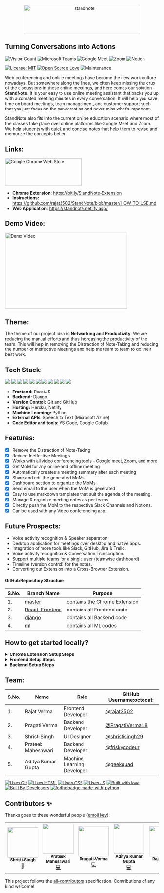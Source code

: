 <div align="center"> <a href="https://standnote.netlify.app/"> <img align="center" alt="standnote" src="https://i.ibb.co/VHMQVSf/stand-note-full1.png" height='95' width='380'> </a> </div>

## Turning Conversations into Actions

![Visitor Count](http://estruyf-github.azurewebsites.net/api/VisitorHit?user=rajat2502&repo=StandNote-visitors-badge&countColorcountColor&countColor=%237B1E7A) ![Microsoft Teams](https://img.shields.io/badge/Microsoft_Teams-6264A7?style=for-the-badge&logo=microsoft-teams&logoColor=white) ![Google Meet](https://img.shields.io/badge/Google-Meet-%23005E3C?style=for-the-badge) ![Zoom](https://img.shields.io/badge/Zoom-2D8CFF?style=for-the-badge&logo=zoom&logoColor=white) ![Notion](https://img.shields.io/badge/Push%20To-Notion%20-%23000000?style=for-the-badge)


[![License: MIT](https://img.shields.io/badge/License-MIT-yellow.svg)](https://opensource.org/licenses/MIT) [![Open Source Love](https://badges.frapsoft.com/os/v1/open-source.svg?v=103)](https://github.com/ellerbrock/open-source-badges/) ![Maintenance](https://img.shields.io/maintenance/yes/2020)


Web conferencing and online meetings have become the new work culture nowadays. But somewhere along the lines, we often keep missing the crux of the discussions in these online meetings, and here comes our solution - **StandNote**. It is your easy to use online meeting assistant that backs you up with automated meeting minutes in every conversation. It will help you save time on board meetings, team management, and customer support such that you just focus on the conversation and never miss what’s important.

StandNote also fits into the current online education scenario where most of the classes take place over online platforms like Google Meet and Zoom. We help students with quick and concise notes that help them to revise and memorize the concepts better.

## Links:

<a target="_blank" href="https://chrome.google.com/webstore/detail/standnote/emgbjefldokjjjoofmidcnigmienlclm"><img src="https://tunnello.com/wp-content/uploads/2018/09/available-chrome-store-tunnello.png" alt="Google Chrome Web Store" height='90' width='250'/></a>

- **Chrome Extension**: https://bit.ly/StandNote-Extension <br/>
- **Instructions:** https://github.com/rajat2502/StandNote/blob/master/HOW_TO_USE.md <br/>
- **Web Application**: https://standnote.netlify.app/

## Demo Video:

<a href="https://www.youtube.com/watch?v=tGfVSJvoNuo"> <img src="https://user-images.githubusercontent.com/42115530/102794320-3a48af80-43d1-11eb-9055-cfdec87cf1b1.jpg" alt="Demo Video" height='250' width='400'/> </a>

## Theme:

The theme of our project idea is **Networking and Productivity**. We are reducing the manual efforts and thus increasing the productivity of the team. This will help in removing the Distraction of Note-Taking and reducing the number of Ineffective Meetings and help the team to team to do their best work.

## Tech Stack:

<img src="https://img.shields.io/badge/html5%20-%23E34F26.svg?&style=for-the-badge&logo=html5&logoColor=white"/> <img src="https://img.shields.io/badge/css3%20-%231572B6.svg?&style=for-the-badge&logo=css3&logoColor=white"/> <img src="https://img.shields.io/badge/python%20-%2314354C.svg?&style=for-the-badge&logo=python&logoColor=white"/> <img src="https://img.shields.io/badge/javascript%20-%23323330.svg?&style=for-the-badge&logo=javascript&logoColor=%23F7DF1E"/> <img src="https://img.shields.io/badge/react%20-%2320232a.svg?&style=for-the-badge&logo=react&logoColor=%2361DAFB"/> <img src="https://img.shields.io/badge/django%20-%23092E20.svg?&style=for-the-badge&logo=django&logoColor=white"/> <img src="https://img.shields.io/badge/markdown-%23000000.svg?&style=for-the-badge&logo=markdown&logoColor=white"/> <img src="https://img.shields.io/badge/adobe%20photoshop%20-%2331A8FF.svg?&style=for-the-badge&logo=adobe%20photoshop&logoColor=white"/> <img src="https://img.shields.io/badge/github%20-%23121011.svg?&style=for-the-badge&logo=github&logoColor=white"/> <img src="https://img.shields.io/badge/heroku%20-%23430098.svg?&style=for-the-badge&logo=heroku&logoColor=white"/> <img src ="https://img.shields.io/badge/sqlite-%2307405e.svg?&style=for-the-badge&logo=sqlite&logoColor=white"/>

- **Frontend:** ReactJS
- **Backend:** Django
- **Version Control:** Git and GitHub
- **Hosting:** Heroku, Netlify
- **Machine Learning:** Python
- **External APIs:** Speech to Text (Microsoft Azure)
- **Code Editor and tools**: VS Code, Google Collab

## Features:

- [x] Remove the Distraction of Note-Taking
- [x] Reduce Ineffective Meetings
- [x] Works with all video conferencing tools - Google meet, Zoom, and more
- [x] Get MoM for any online and offline meeting
- [x] Automatically creates a meeting summary after each meeting
- [x] Share and edit the generated MoMs
- [x] Dashboard section to organize the MoMs
- [x] Send email to the user when the MoM is generated
- [x] Easy to use markdown templates that suit the agenda of the meeting.
- [x] Manage & organize meeting notes as per teams.
- [x] Directly push the MoM to the respective Slack Channels and Notions.
- [x] Can be used with any Video conferencing app.

## Future Prospects:

- Voice activity recognition & Speaker separation
- Desktop application for meetings over desktop and native apps.
- Integration of more tools like Slack, GitHub, Jira & Trello.
- Voice activity recognition & Conversation Transcription.
- Support multiple teams for a single user (teamwise dashboard).
- Timeline (version control) for the notes.
- Converting our Extension into a Cross-Browser Extension.

#### GitHub Repository Structure

| S.No. | Branch Name                                                                  | Purpose                       |
| ----- | ---------------------------------------------------------------------------- | ----------------------------- |
| 1.    | [master](https://github.com/rajat2502/StandNote/tree/master)                 | contains the Chrome Extension |
| 2.    | [React-Frontend](https://github.com/rajat2502/StandNote/tree/React-Frontend) | contains all Frontend code    |
| 3.    | [django](https://github.com/rajat2502/StandNote/tree/django)                 | contains all Backend code     |
| 4.    | [ml](https://github.com/rajat2502/StandNote/tree/ml)                         | contains all ML codes         |

## How to get started locally?
<details>
  <summary><strong>Chrome Extension Setup Steps</strong></summary>
  
- Fork and Clone the Repo
```
$ git clone https://github.com/rajat2502/StandNote.git
$ cd StandNote
```

- Open **Google Chrome** and navigate to `chrome://extensions`.

- Enable Developer Mode in **Google Chrome**

- Click on `Add Unpacked Extension` and select `StandNote`

- StandNote Chrome Extension is ready to use!
  
</details>
<details>
  <summary><strong>Frontend Setup Steps</strong></summary>

- Move to the `React-Frontend` branch
```
$ git checkout React-Frontend
```

- Install the Dependencies from `npm`
```
$ npm i
```

- Setup environment variables
  - Get a new Google OAuth Client ID from [https://console.developers.google.com/apis/credentials](https://console.developers.google.com/apis/credentials) and place it in front of `REACT_APP_GOOGLE_OAUTH_CLIENT_ID`
  - Get a new Algorithmia Key from [https://algorithmia.com/](https://algorithmia.com/) and place it in front of `REACT_APP_ALGORITHMIA_API`
  - Rename the file `.env.example` to `.env`

- Run the Server and see the demo at [http://localhost:3000/](http://localhost:3000/)
```
$ npm start
```
  
</details>
<details>
  <summary><strong>Backend Setup Steps</strong></summary>
  
- Change Branch to `django` using 
```
$ git checkout django
```
- Setup Virtual environment
```
$ python3 -m venv env
```
- Activate the virtual environment
```
$ source env/bin/activate
```
- Install dependencies using
```
$ pip install -r requirements.txt
```
- Make migrations using
```
$ python manage.py makemigrations
```
- Migrate Database
```
$ python manage.py migrate
```
- Create a superuser
```
$ python manage.py createsuperuser
```
- Setup Google OAuth 
  - Login to the Django [admin panel](localhost:8000/admin). To the site model, we will add a new entry for `localhost:8000`
  - Add Google credentials to the social application model as obtained from [Google Developers Console](https://console.developers.google.com/apis/credentials)
  
- Run server using
```
$ python manage.py runserver
``` 
  
</details>

## Team:

| S.No. | Name               | Role                       | GitHub Username:octocat:                             |
| ----- | ------------------ | -------------------------- | ---------------------------------------------------- |
| 1.    | Rajat Verma        | Frontend Developer         | [@rajat2502](https://github.com/rajat2502)           |
| 2.    | Pragati Verma      | Backend Developer          | [@PragatiVerma18](https://github.com/PragatiVerma18) |
| 3.    | Shristi Singh      | UI Designer                | [@shristisingh29](https://github.com/shristisingh29) |
| 4.    | Prateek Maheshwari | Backend Developer          | [@friskycodeur](https://github.com/friskycodeur)     |
| 5.    | Aditya Kumar Gupta | Machine Learning Developer | [@geekquad](https://github.com/geekquad)             |

[![Uses Git](https://forthebadge.com/images/badges/uses-git.svg)](https://github.com/rajat2502/StandNote/) [![Uses HTML](https://forthebadge.com/images/badges/uses-html.svg)](https://github.com/rajat2502/StandNote/) [![Uses CSS](https://forthebadge.com/images/badges/uses-css.svg)](https://github.com/rajat2502/StandNote/) [![Uses JS](https://forthebadge.com/images/badges/uses-js.svg)](https://github.com/rajat2502/StandNote/)
[![Built with love](https://forthebadge.com/images/badges/built-with-love.svg)](https://github.com/rajat2502/StandNote/) [![Built By Developers](https://forthebadge.com/images/badges/built-by-developers.svg)](https://github.com/rajat2502/StandNote/) [![forthebadge made-with-python](http://ForTheBadge.com/images/badges/made-with-python.svg)](https://github.com/rajat2502/StandNote/)

## Contributors ✨

Thanks goes to these wonderful people ([emoji key](https://allcontributors.org/docs/en/emoji-key)):

<!-- ALL-CONTRIBUTORS-LIST:START - Do not remove or modify this section -->
<!-- prettier-ignore-start -->
<!-- markdownlint-disable -->
<table>
  <tr>
    <td align="center"><a href="https://github.com/shristisingh29"><img src="https://avatars1.githubusercontent.com/u/44435610?v=4" width="100px;" alt=""/><br /><sub><b>Shristi Singh</b></sub></a><br /><a href="#design-shristisingh29" title="Design">🎨</a></td>
    <td align="center"><a href="https://www.linkedin.com/in/friskycodeur/"><img src="https://avatars3.githubusercontent.com/u/45481137?v=4" width="100px;" alt=""/><br /><sub><b>Prateek Maheshwari</b></sub></a><br /><a href="https://github.com/rajat2502/StandNote/commits?author=friskycodeur" title="Code">💻</a></td>
    <td align="center"><a href="https://www.linkedin.com/in/PragatiVerma18/"><img src="https://avatars2.githubusercontent.com/u/42115530?v=4" width="100px;" alt=""/><br /><sub><b>Pragati Verma</b></sub></a><br /><a href="https://github.com/rajat2502/StandNote/commits?author=PragatiVerma18" title="Code">💻</a></td>
    <td align="center"><a href="https://www.linkedin.com/in/geekquad/"><img src="https://avatars1.githubusercontent.com/u/47635806?v=4" width="100px;" alt=""/><br /><sub><b>Aditya Kumar Gupta</b></sub></a><br /><a href="https://github.com/rajat2502/StandNote/commits?author=geekquad" title="Code">💻</a></td>
    <td align="center"><a href="https://rajat2502.github.io/portfolio/"><img src="https://avatars2.githubusercontent.com/u/42200276?v=4" width="100px;" alt=""/><br /><sub><b>Rajat Verma</b></sub></a><br /><a href="https://github.com/rajat2502/StandNote/commits?author=rajat2502" title="Code">💻</a> <a href="#design-rajat2502" title="Design">🎨</a></td>
  </tr>
</table>

<!-- markdownlint-enable -->
<!-- prettier-ignore-end -->

<!-- ALL-CONTRIBUTORS-LIST:END -->

This project follows the [all-contributors](https://github.com/all-contributors/all-contributors) specification. Contributions of any kind welcome!
